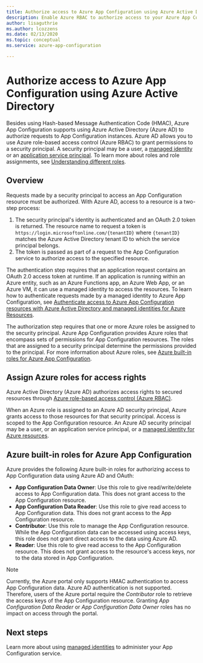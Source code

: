 ```yaml
---
title: Authorize access to Azure App Configuration using Azure Active Directory
description: Enable Azure RBAC to authorize access to your Azure App Configuration instance
author: lisaguthrie
ms.author: lcozzens
ms.date: 02/13/2020
ms.topic: conceptual
ms.service: azure-app-configuration

---
```

# Authorize access to Azure App Configuration using Azure Active Directory
Besides using Hash-based Message Authentication Code (HMAC), Azure App Configuration supports using Azure Active Directory (Azure AD) to authorize requests to App Configuration instances.  Azure AD allows you to use Azure role-based access control (Azure RBAC) to grant permissions to a security principal.  A security principal may be a user, a [managed identity](../active-directory/managed-identities-azure-resources/overview.md) or an [application service principal](../active-directory/develop/app-objects-and-service-principals.md).  To learn more about roles and role assignments, see [Understanding different roles](../role-based-access-control/overview.md).

## Overview
Requests made by a security principal to access an App Configuration resource must be authorized. With Azure AD, access to a resource is a two-step process:
1. The security principal's identity is authenticated and an OAuth 2.0 token is returned.  The resource name to request a token is `https://login.microsoftonline.com/{tenantID}` where `{tenantID}` matches the Azure Active Directory tenant ID to which the service principal belongs.
2. The token is passed as part of a request to the App Configuration service to authorize access to the specified resource.

The authentication step requires that an application request contains an OAuth 2.0 access token at runtime.  If an application is running within an Azure entity, such as an Azure Functions app, an Azure Web App, or an Azure VM, it can use a managed identity to access the resources.  To learn how to authenticate requests made by a managed identity to Azure App Configuration, see [Authenticate access to Azure App Configuration resources with Azure Active Directory and managed identities for Azure Resources](howto-integrate-azure-managed-service-identity.md).

The authorization step requires that one or more Azure roles be assigned to the security principal. Azure App Configuration provides Azure roles that encompass sets of permissions for App Configuration resources. The roles that are assigned to a security principal determine the permissions provided to the principal. For more information about Azure roles, see [Azure built-in roles for Azure App Configuration](#azure-built-in-roles-for-azure-app-configuration). 

## Assign Azure roles for access rights
Azure Active Directory (Azure AD) authorizes access rights to secured resources through [Azure role-based access control (Azure RBAC)](../role-based-access-control/overview.md).

When an Azure role is assigned to an Azure AD security principal, Azure grants access to those resources for that security principal. Access is scoped to the App Configuration resource. An Azure AD security principal may be a user, or an application service principal, or a [managed identity for Azure resources](../active-directory/managed-identities-azure-resources/overview.md).

## Azure built-in roles for Azure App Configuration
Azure provides the following Azure built-in roles for authorizing access to App Configuration data using Azure AD and OAuth:

- **App Configuration Data Owner**: Use this role to give read/write/delete access to App Configuration data. This does not grant access to the App Configuration resource.
- **App Configuration Data Reader**: Use this role to give read access to App Configuration data. This does not grant access to the App Configuration resource.
- **Contributor**: Use this role to manage the App Configuration resource. While the App Configuration data can be accessed using access keys, this role does not grant direct access to the data using Azure AD.
- **Reader**: Use this role to give read access to the App Configuration resource. This does not grant access to the resource's access keys, nor to the data stored in App Configuration.

> [!NOTE]
> Currently, the Azure portal only supports HMAC authentication to access App Configuration data. Azure AD authentication is not supported. Therefore, users of the Azure portal require the *Contributor* role to retrieve the access keys of the App Configuration resource. Granting *App Configuration Data Reader* or *App Configuration Data Owner* roles has no impact on access through the portal.

## Next steps
Learn more about using [managed identities](howto-integrate-azure-managed-service-identity.md) to administer your App Configuration service.
